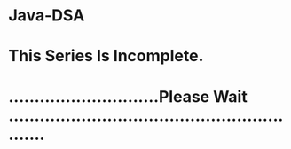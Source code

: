 # Java-DSA  

# This Series Is Incomplete. 

# .............................Please Wait ............................................................
